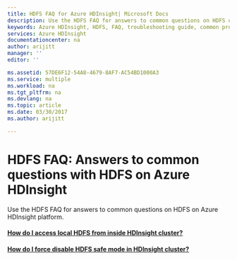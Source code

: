 ```yaml
---
title: HDFS FAQ for Azure HDInsight| Microsoft Docs
description: Use the HDFS FAQ for answers to common questions on HDFS on Azure HDInsight platform.
keywords: Azure HDInsight, HDFS, FAQ, troubleshooting guide, common problems
services: Azure HDInsight
documentationcenter: na
author: arijitt
manager: ''
editor: ''

ms.assetid: 57DE6F12-54A8-4679-8AF7-AC54BD1000A3
ms.service: multiple
ms.workload: na
ms.tgt_pltfrm: na
ms.devlang: na
ms.topic: article
ms.date: 03/30/2017
ms.author: arijitt

---
```

# HDFS FAQ: Answers to common questions with HDFS on Azure HDInsight
Use the HDFS FAQ for answers to common questions on HDFS on Azure HDInsight platform.

#### [How do I access local HDFS from inside HDInsight cluster?](hdfs-access-in-hdinsight-cluster.md)
#### [How do I force disable HDFS safe mode in HDInsight cluster?](hdfs-force-disable-safe-mode.md) 
